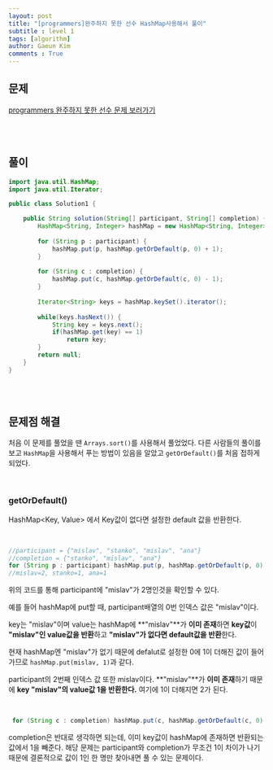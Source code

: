 ```yaml
---
layout: post
title: "[programmers]완주하지 못한 선수 HashMap사용해서 풀이"
subtitle : level 1
tags: [algorithm]
author: Gaeun Kim
comments : True
---
```


<h2>문제</h2>

[programmers 완주하지 못한 선수 문제 보러가기](https://programmers.co.kr/learn/courses/30/lessons/42576)

<br><br>

<h2>풀이</h2>

```java
import java.util.HashMap;
import java.util.Iterator;

public class Solution1 {

	public String solution(String[] participant, String[] completion) {
        HashMap<String, Integer> hashMap = new HashMap<String, Integer>();
        
        for (String p : participant) {
        	hashMap.put(p, hashMap.getOrDefault(p, 0) + 1);
        }
        
        for (String c : completion) {
			hashMap.put(c, hashMap.getOrDefault(c, 0) - 1);
		}
        
        Iterator<String> keys = hashMap.keySet().iterator();
        
        while(keys.hasNext()) {
        	String key = keys.next();
        	if(hashMap.get(key) == 1)
        		return key;
        }
        return null;
    }
}
```

<br>

<br>

<h2>문제점 해결</h2>

처음 이 문제를 풀었을 땐 `Arrays.sort()`를 사용해서 풀었었다. 다른 사람들의 풀이를 보고 `HashMap`을 사용해서 푸는 방법이 있음을 알았고 `getOrDefault()`를 처음 접하게 되었다.

<br>

<h3>getOrDefault()</h3>

HashMap<Key, Value> 에서 Key값이 없다면 설정한 default 값을 반환한다.

<br>

```java
//participant = {"mislav", "stanko", "mislav", "ana"}
//completion = {"stanko", "mislav", "ana"}
for (String p : participant) hashMap.put(p, hashMap.getOrDefault(p, 0) + 1);
//mislav=2, stanko=1, ana=1
```

위의 코드를 통해 participant에 "mislav"가 2명인것을 확인할 수 있다.

예를 들어 hashMap에 put할 때, participant배열의 0번 인덱스 값은 "mislav"이다.

key는 "mislav"이며 value는 hashMap에 **"mislav"**가 **이미 존재**하면 **key값**이 **"mislav"인 value값을 반환**하고 **"mislav"가 없다면 default값을 반환**한다.

현재 hashMap엔 "mislav"가 없기 때문에 defalut로 설정한 0에 1이 더해진 값이 들어가므로 `hashMap.put(mislav, 1)`과 같다.

participant의 2번째 인덱스 값 또한 mislav이다.  **"mislav"**가 **이미 존재**하기 때문에 **key "mislav"의 value값 1을 반환한다.** 여기에 1이 더해지면 2가 된다.

<br>

```java
 for (String c : completion) hashMap.put(c, hashMap.getOrDefault(c, 0) - 1);
```

completion은 반대로 생각하면 되는데, 이미 key값이 hashMap에 존재하면 반환되는 값에서 1을 빼준다. 해당 문제는 participant와 completion가 무조건 1이 차이가 나기 때문에 결론적으로 값이 1인 한 명만 찾아내면 풀 수 있는 문제이다.
